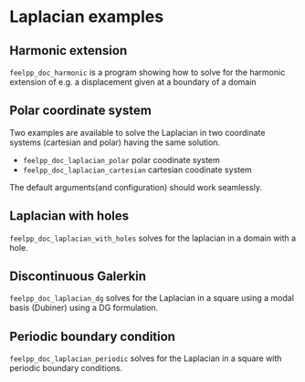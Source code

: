 # Laplacian examples

## Harmonic extension

`feelpp_doc_harmonic` is a program showing how to solve for the harmonic
extension of e.g. a displacement given at a boundary of a domain

## Polar coordinate system

Two examples are available to solve the Laplacian in two coordinate systems (cartesian and polar) having the same solution.

 * `feelpp_doc_laplacian_polar` polar coodinate system
 * `feelpp_doc_laplacian_cartesian` cartesian coodinate system

The default arguments(and configuration) should work seamlessly.


## Laplacian with holes

`feelpp_doc_laplacian_with_holes` solves for the laplacian in a domain with a hole.


## Discontinuous Galerkin

`feelpp_doc_laplacian_dg` solves for the Laplacian in a square using a modal
basis (Dubiner) using a DG formulation.

## Periodic boundary condition

`feelpp_doc_laplacian_periodic` solves for the Laplacian in a square
with periodic boundary conditions.
